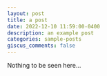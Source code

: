 ```yaml
---
layout: post
title: a post
date: 2022-12-10 11:59:00-0400
description: an example post
categories: sample-posts
giscus_comments: false
---
```

Nothing to be seen here...
